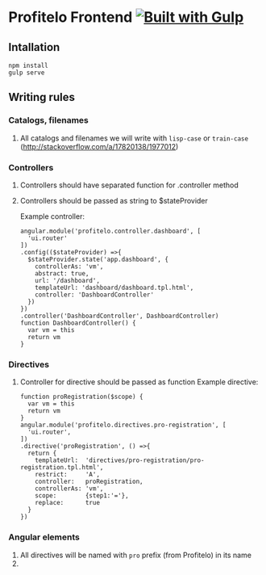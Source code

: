 # Profitelo Frontend [![Built with Gulp][build-with-gulp-png]][gulpjs-page]

## Intallation

    npm install
    gulp serve

## Writing rules

### Catalogs, filenames
1. All catalogs and filenames we will write with `lisp-case` or `train-case` (<http://stackoverflow.com/a/17820138/1977012>)

### Controllers
1.  Controllers should have separated function for .controller method
2.  Controllers should be passed as string to $stateProvider

    Example controller:
    ```
    angular.module('profitelo.controller.dashboard', [
      'ui.router'
    ])
    .config(($stateProvider) =>{
      $stateProvider.state('app.dashboard', {
        controllerAs: 'vm',
        abstract: true,
        url: '/dashboard',
        templateUrl: 'dashboard/dashboard.tpl.html',
        controller: 'DashboardController'
      })
    })
    .controller('DashboardController', DashboardController)
    function DashboardController() {
      var vm = this
      return vm
    }
    ```


### Directives
1. Controller for directive should be passed as function
    Example directive:
    ```
    function proRegistration($scope) {
      var vm = this
      return vm
    }
    angular.module('profitelo.directives.pro-registration', [
      'ui.router',
    ])
    .directive('proRegistration', () =>{
      return {
        templateUrl:  'directives/pro-registration/pro-registration.tpl.html',
        restrict:     'A',
        controller:   proRegistration,
        controllerAs: 'vm',
        scope:        {step1:'='},
        replace:      true
      }
    })

    ```
### Angular elements

1. All directives will be named with `pro` prefix (from Profitelo) in its name
2. 


[gulpjs-page]: https://www.gulpjs.com
[build-with-gulp-png]: https://raw.githubusercontent.com/gulpjs/gulp/e2dd2b6c66409f59082c24585c6989244793d132/built-with-gulp.png



